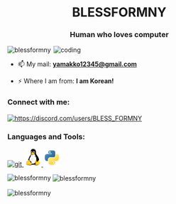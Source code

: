<h1 align="center">BLESSFORMNY</h1>
<h3 align="center">Human who loves computer</h3>

<img align="right" alt="coding" width="400" src="http://24.media.tumblr.com/d36278415ea2632bb223d8e736a93a6b/tumblr_n6akz39WvM1shpedgo1_500.gif">

<p align="left"> <img src="https://komarev.com/ghpvc/?username=blessformny&label=Profile%20views&color=0e75b6&style=flat" alt="blessformny" /> </p>

- 📫 My mail: **yamakko12345@gmail.com**

- ⚡ Where I am from: **I am Korean!**

<h3 align="left">Connect with me:</h3>
<p align="left">
<a href="https://discord.gg/https://discord.com/users/BLESS_FORMNY" target="blank"><img align="center" src="https://raw.githubusercontent.com/rahuldkjain/github-profile-readme-generator/master/src/images/icons/Social/discord.svg" alt="https://discord.com/users/BLESS_FORMNY" height="30" width="40" /></a>
</p>

<h3 align="left">Languages and Tools:</h3>
<p align="left"> <a href="https://git-scm.com/" target="_blank" rel="noreferrer"> <img src="https://www.vectorlogo.zone/logos/git-scm/git-scm-icon.svg" alt="git" width="40" height="40"/> </a> <a href="https://www.linux.org/" target="_blank" rel="noreferrer"> <img src="https://raw.githubusercontent.com/devicons/devicon/master/icons/linux/linux-original.svg" alt="linux" width="40" height="40"/> </a> <a href="https://www.python.org" target="_blank" rel="noreferrer"> <img src="https://raw.githubusercontent.com/devicons/devicon/master/icons/python/python-original.svg" alt="python" width="40" height="40"/> </a> </p>

<p><img align="left" src="https://github-readme-stats.vercel.app/api/top-langs?username=blessformny&show_icons=true&locale=en&layout=compact" alt="blessformny" /></p>

<p>&nbsp;<img align="center" src="https://github-readme-stats.vercel.app/api?username=blessformny&show_icons=true&locale=en" alt="blessformny" /></p>

<p><img align="center" src="https://github-readme-streak-stats.herokuapp.com/?user=blessformny&" alt="blessformny" /></p>
